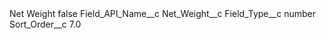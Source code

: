 <?xml version="1.0" encoding="UTF-8"?>
<CustomMetadata xmlns="http://soap.sforce.com/2006/04/metadata" xmlns:xsi="http://www.w3.org/2001/XMLSchema-instance" xmlns:xsd="http://www.w3.org/2001/XMLSchema">
    <label>Net Weight</label>
    <protected>false</protected>
    <values>
        <field>Field_API_Name__c</field>
        <value xsi:type="xsd:string">Net_Weight__c</value>
    </values>
    <values>
        <field>Field_Type__c</field>
        <value xsi:type="xsd:string">number</value>
    </values>
    <values>
        <field>Sort_Order__c</field>
        <value xsi:type="xsd:double">7.0</value>
    </values>
</CustomMetadata>
